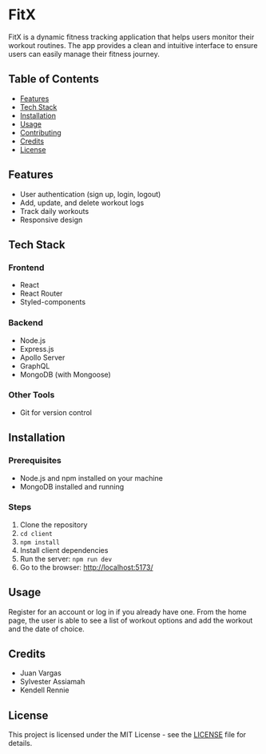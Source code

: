 # FitX

FitX is a dynamic fitness tracking application that helps users monitor their workout routines. The app provides a clean and intuitive interface to ensure users can easily manage their fitness journey.

## Table of Contents
- [Features](#features)
- [Tech Stack](#tech-stack)
- [Installation](#installation)
- [Usage](#usage)
- [Contributing](#contributing)
- [Credits](#credits)
- [License](#license)

## Features
- User authentication (sign up, login, logout)
- Add, update, and delete workout logs
- Track daily workouts
- Responsive design

## Tech Stack
### Frontend
- React
- React Router
- Styled-components
### Backend
- Node.js
- Express.js
- Apollo Server
- GraphQL
- MongoDB (with Mongoose)
### Other Tools
- Git for version control

## Installation
### Prerequisites
- Node.js and npm installed on your machine
- MongoDB installed and running
### Steps
1. Clone the repository
2. `cd client`
3. `npm install`
4. Install client dependencies
5. Run the server: `npm run dev`
6. Go to the browser: [http://localhost:5173/](http://localhost:5173/)

## Usage
Register for an account or log in if you already have one. From the home page, the user is able to see a list of workout options and add the workout and the date of choice.


## Credits
- Juan Vargas
- Sylvester Assiamah
- Kendell Rennie

## License
This project is licensed under the MIT License - see the [LICENSE](LICENSE) file for details.

